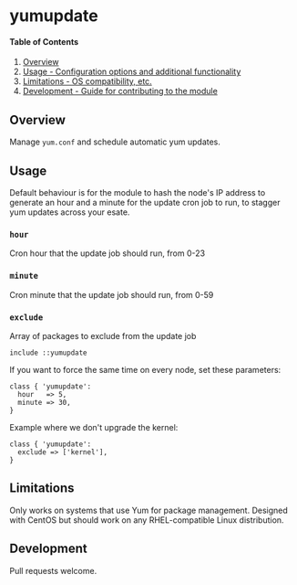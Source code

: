 # yumupdate

#### Table of Contents

1. [Overview](#overview)
2. [Usage - Configuration options and additional functionality](#usage)
3. [Limitations - OS compatibility, etc.](#limitations)
4. [Development - Guide for contributing to the module](#development)

## Overview

Manage `yum.conf` and schedule automatic yum updates.

## Usage

Default behaviour is for the module to hash the node's IP address to generate an
hour and a minute for the update cron job to run, to stagger yum updates across your
esate.

### `hour`
Cron hour that the update job should run, from 0-23

### `minute`
Cron minute that the update job should run, from 0-59

### `exclude`
Array of packages to exclude from the update job

```puppet
include ::yumupdate
```

If you want to force the same time on every node, set these parameters:

```puppet
class { 'yumupdate':
  hour   => 5,
  minute => 30,
}
```

Example where we don't upgrade the kernel:

```puppet
class { 'yumupdate':
  exclude => ['kernel'],
}
```

## Limitations

Only works on systems that use Yum for package management. Designed with CentOS
but should work on any RHEL-compatible Linux distribution.

## Development

Pull requests welcome.
